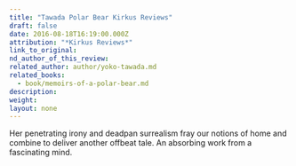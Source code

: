 ```yaml
---
title: "Tawada Polar Bear Kirkus Reviews"
draft: false
date: 2016-08-18T16:19:00.000Z
attribution: "*Kirkus Reviews*"
link_to_original:
nd_author_of_this_review:
related_author: author/yoko-tawada.md
related_books:
  - book/memoirs-of-a-polar-bear.md
description:
weight:
layout: none
---
```

Her penetrating irony and deadpan surrealism fray our notions of home and combine to deliver another offbeat tale. An absorbing work from a fascinating mind.

